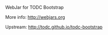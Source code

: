 WebJar for TODC Bootstrap

More info: http://webjars.org

Upstream: http://todc.github.io/todc-bootstrap
